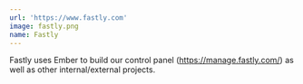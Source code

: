 ```yaml
---
url: 'https://www.fastly.com'
image: fastly.png
name: Fastly
---
```

Fastly uses Ember to build our control panel (https://manage.fastly.com/) as well as other internal/external projects.